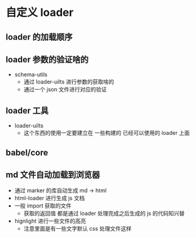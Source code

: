 # 自定义 loader

## loader 的加载顺序

## loader 参数的验证啥的

- schema-utils
  - 通过 loader-uilts 进行参数的获取啥的
  - 通过一个 json 文件进行对应的验证

## loader 工具

- loader-uilts
  - 这个东西的使用一定要建立在 一些构建的 已经可以使用的 loader 上面

## babel/core

## md 文件自动加载到浏览器

- 通过 marker 的库自动生成 md -> html
- html-loader 进行生成 js 文档
- 一般 import 获取的文件
  - 获取的返回值 都是通过 loader 处理完成之后生成的 js 的代码知兴替
- hignlight 进行一些文件的高亮
  - 注意里面是有一些文字默认 css 处理文件这样
